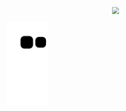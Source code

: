 



<!--
**ehsc/ehsc** is a ✨ _special_ ✨ repository because its `README.md` (this file) appears on your GitHub profile.
### Hi there 👋
Here are some ideas to get you started:
<h4 align="center"><samp> Hi there 👋 </samp></h4>
- 🔭 I’m currently working on ...
- 🌱 I’m currently learning ...
- 👯 I’m looking to collaborate on ...
- 🤔 I’m looking for help with ...
- 💬 Ask me about ...
- 📫 How to reach me: ...
- 😄 Pronouns: ...
- ⚡ Fun fact: ...
<p align="center"><img src="https://i.giphy.com/RThN0hOS2GO4M.gif" /></p>
https://64.media.tumblr.com/40740e8c2f62894249eeba45e3fba1c3/tumblr_ok0ev8XvSR1rwaew4o1_400.gifv
https://cdn.oldskull.net/wp-content/uploads/2019/05/8-motocross-saito-gifs-oldskull-.gif
-->

<p align="center"><img src="https://cdn.oldskull.net/wp-content/uploads/2019/05/8-motocross-saito-gifs-oldskull-.gif" /></p>

![snake gif](https://github.com/ehsc/ehsc/blob/output/github-contribution-grid-snake.svg) 

